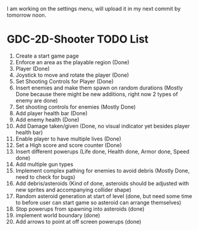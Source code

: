 I am working on the settings menu, will upload it in my next commit by tomorrow noon.

# GDC-2D-Shooter TODO List

1. Create a start game page
2. Enforce an area as the playable region (Done)
3. Player (Done)
4. Joystick to move and rotate the player (Done)
5. Set Shooting Controls for Player (Done)
6. Insert enemies and make them spawn on random durations (Mostly Done because there might be new additions, right now 2 types of enemy are done)
7. Set shooting controls for enemies (Mostly Done)
8. Add player health bar (Done)
9. Add enemy health (Done)
10. Add Damage taken/given (Done, no visual indicator yet besides player health bar)
11. Enable player to have multiple lives (Done)
12. Set a High score and score counter (Done)
13. Insert different powerups (Life done, Health done, Armor done, Speed done)
14. Add multiple gun types
15. Implement complex pathing for enemies to avoid debris (Mostly Done, need to check for bugs)
16. Add debris/asteroids (Kind of done, asteroids should be adjusted with new sprites and accompanying collider shape)
17. Random asteroid generation at start of level (done, but need some time to before user can start game so asteroid can arrange themselves)
18. Stop powerups from spawning into asteroids (done)
19. implement world boundary (done)
20. Add arrows to point at off screen powerups (done)
